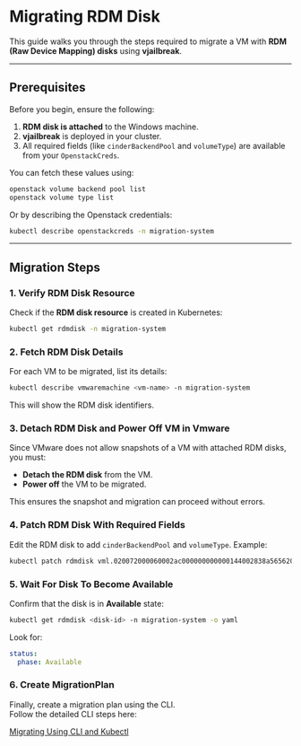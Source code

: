 # Migrating RDM Disk

This guide walks you through the steps required to migrate a VM with **RDM (Raw Device Mapping) disks** using **vjailbreak**.  

---

## Prerequisites

Before you begin, ensure the following:  

1. **RDM disk is attached** to the Windows machine.  
2. **vjailbreak** is deployed in your cluster.  
3. All required fields (like `cinderBackendPool` and `volumeType`) are available from your `OpenstackCreds`.  

You can fetch these values using:  

```bash
openstack volume backend pool list
openstack volume type list
```

Or by describing the Openstack credentials:  

```bash
kubectl describe openstackcreds -n migration-system
```

---

## Migration Steps

### 1. Verify RDM Disk Resource
Check if the **RDM disk resource** is created in Kubernetes:  

```bash
kubectl get rdmdisk -n migration-system
```

### 2. Fetch RDM Disk Details
For each VM to be migrated, list its details:  

```bash
kubectl describe vmwaremachine <vm-name> -n migration-system
```

This will show the RDM disk identifiers.

### 3. Detach RDM Disk and Power Off VM in Vmware
Since VMware does not allow snapshots of a VM with attached RDM disks, you must:  

- **Detach the RDM disk** from the VM.  
- **Power off** the VM to be migrated.  

This ensures the snapshot and migration can proceed without errors.

### 4. Patch RDM Disk With Required Fields
Edit the RDM disk to add `cinderBackendPool` and `volumeType`. Example:  

```bash
kubectl patch rdmdisk vml.020072000060002ac000000000000144002838a5656202020 -n migration-system -p '{"spec":{"openstackVolumeRef":{"cinderBackendPool":"backendpool_name","volumeType":"volume_type"}}}' --type=merge
```

### 5. Wait For Disk To Become Available
Confirm that the disk is in **Available** state:  

```bash
kubectl get rdmdisk <disk-id> -n migration-system -o yaml
```

Look for:  

```yaml
status:
  phase: Available
```

### 6. Create MigrationPlan
Finally, create a migration plan using the CLI.  
Follow the detailed CLI steps here:  

[Migrating Using CLI and Kubectl](https://platform9.github.io/vjailbreak/guides/cli-api/migrating_using_cli_and_kubectl/)  
